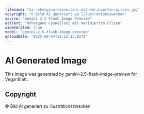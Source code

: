 ```yaml
---
filename: "ai-rohvegane-cannelloni-mit-marinierten-pilzen.jpg"
copyright: "© Bild AI generiert zu Illustrationszwecken"
source: "Gemini 2.5 Flash Image Preview"
altText: "Rohvegane Cannelloni mit marinierten Pilzen"
aiGenerated: true
model: "gemini-2.5-flash-image-preview"
uploadDate: "2025-09-04T11:12:13.927Z"
---
```


# AI Generated Image

This image was generated by gemini-2.5-flash-image-preview for VeganBlatt.

## Copyright
© Bild AI generiert zu Illustrationszwecken
